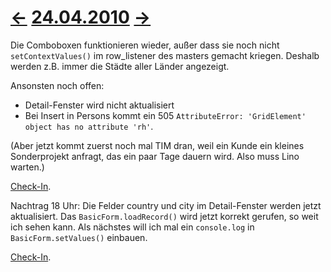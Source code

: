 # [←](20100423.md) [24.04.2010](20100424.md) [→](20100430.md) #

Die Comboboxen funktionieren wieder, außer dass sie noch nicht `setContextValues()` im row\_listener des masters gemacht kriegen. Deshalb werden z.B. immer die Städte aller Länder angezeigt.

Ansonsten noch offen:

  * Detail-Fenster wird nicht aktualisiert
  * Bei Insert in Persons kommt ein 505 `AttributeError: 'GridElement' object has no attribute 'rh'`.

(Aber jetzt kommt zuerst noch mal TIM dran, weil ein Kunde ein kleines Sonderprojekt anfragt, das ein paar Tage dauern wird. Also muss Lino warten.)

[Check-In](http://code.google.com/p/lino/source/detail?r=4880e6f30e77b9dc2da4f46cca15c97d12f8dfee).

Nachtrag 18 Uhr: Die Felder country und city im Detail-Fenster werden jetzt aktualisiert. Das `BasicForm.loadRecord()` wird jetzt korrekt gerufen, so weit ich sehen kann. Als nächstes will ich mal ein `console.log` in `BasicForm.setValues()` einbauen.

[Check-In](http://code.google.com/p/lino/source/detail?r=896c6f00409dcb3a32e745e69dbb0b5f74d9dde1).